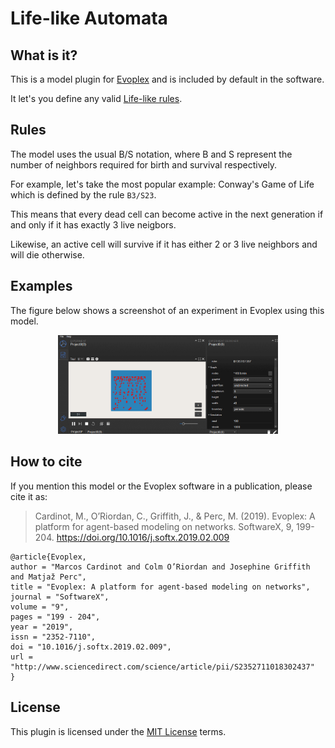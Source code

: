 # Life-like Automata

## What is it?

This is a model plugin for [Evoplex](https://evoplex.org) and is included by default in the software.

It let's you define any valid [Life-like rules](https://en.wikipedia.org/wiki/Life-like_cellular_automaton).

## Rules

The model uses the usual B/S notation, where B and S represent the number of neighbors required for birth and survival respectively.

For example, let's take the most popular example: Conway's Game of Life which is defined by the rule ``B3/S23``.

This means that every dead cell can become active in the next generation if and only if it has exactly 3 live neigbors.

Likewise, an active cell will survive if it has either 2 or 3 live neighbors and will die otherwise.

## Examples

The figure below shows a screenshot of an experiment in Evoplex using this model.

<p align="center">
<img src="example.gif" alt="Example" width="70%">
</p>

## How to cite
If you mention this model or the Evoplex software in a publication, please cite it as:

> Cardinot, M., O’Riordan, C., Griffith, J., & Perc, M. (2019). Evoplex: A platform for agent-based modeling on networks. SoftwareX, 9, 199-204. https://doi.org/10.1016/j.softx.2019.02.009

```
@article{Evoplex,
author = "Marcos Cardinot and Colm O’Riordan and Josephine Griffith and Matjaž Perc",
title = "Evoplex: A platform for agent-based modeling on networks",
journal = "SoftwareX",
volume = "9",
pages = "199 - 204",
year = "2019",
issn = "2352-7110",
doi = "10.1016/j.softx.2019.02.009",
url = "http://www.sciencedirect.com/science/article/pii/S2352711018302437"
}
```

## License
This plugin is licensed under the [MIT License](https://opensource.org/licenses/MIT) terms.

